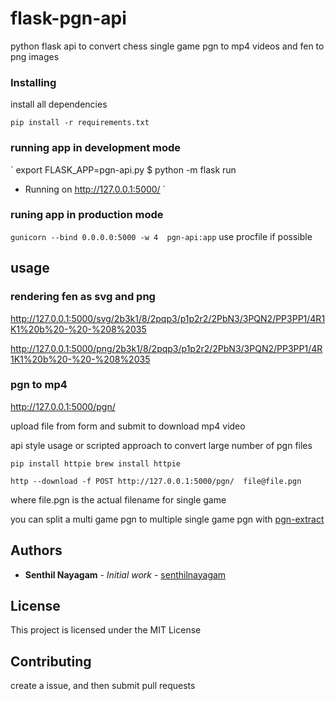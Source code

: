# flask-pgn-api
python flask api to convert chess single game pgn to mp4 videos and fen to png images



### Installing

install all dependencies

`
pip install -r requirements.txt
`


### running app in development mode

`
export FLASK_APP=pgn-api.py
$ python -m flask run
 * Running on http://127.0.0.1:5000/
`

### runing app in production mode

`
gunicorn --bind 0.0.0.0:5000 -w 4  pgn-api:app
`
use procfile if possible


## usage

### rendering fen as svg and png

 http://127.0.0.1:5000/svg/2b3k1/8/2pqp3/p1p2r2/2PbN3/3PQN2/PP3PP1/4R1K1%20b%20-%20-%208%2035

 http://127.0.0.1:5000/png/2b3k1/8/2pqp3/p1p2r2/2PbN3/3PQN2/PP3PP1/4R1K1%20b%20-%20-%208%2035


### pgn to mp4

http://127.0.0.1:5000/pgn/

upload file from form and submit to download mp4 video

api style usage or scripted approach to convert large number of pgn files

`
pip install httpie
brew install httpie
`

`
http --download -f POST http://127.0.0.1:5000/pgn/  file@file.pgn
`

where file.pgn is the actual filename for single game

you can split a multi game pgn to multiple single game pgn with [pgn-extract](https://www.cs.kent.ac.uk/people/staff/djb/pgn-extract/)





## Authors

* **Senthil Nayagam** - *Initial work* - [senthilnayagam](https://github.com/senthilnayagam)



## License

This project is licensed under the MIT License 



## Contributing
 create a issue, and then submit pull requests
